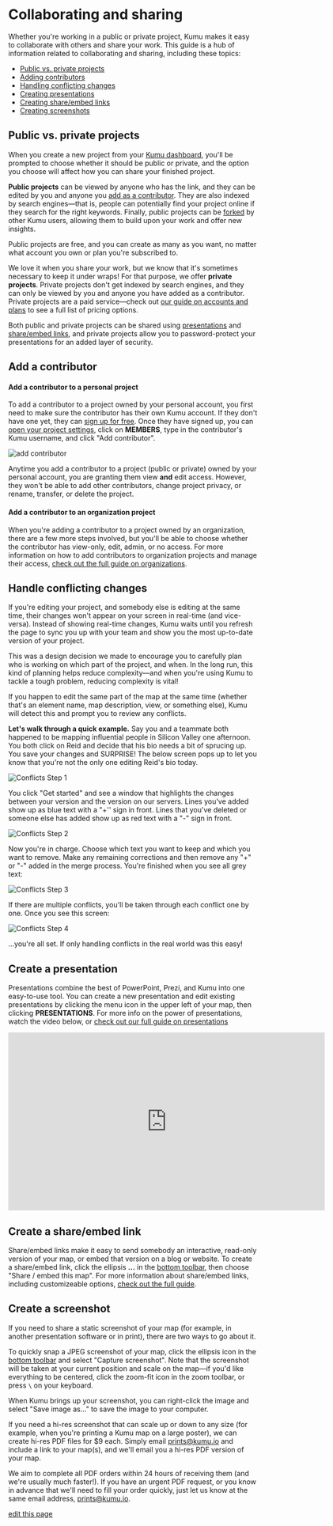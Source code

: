 # Collaborating and sharing

Whether you're working in a public or private project, Kumu makes it easy to collaborate with others and share your work. This guide is a hub of information related to collaborating and sharing, including these topics:

* [Public vs. private projects](#public-vs-private-projects)
* [Adding contributors](#add-a-contributor)
* [Handling conflicting changes](#handle-conflicting-changes)
* [Creating presentations](#create-a-presentation)
* [Creating share/embed links](#create-a-shareembed-link)
* [Creating screenshots](#create-a-screenshot)

## Public vs. private projects

When you create a new project from your [Kumu dashboard](/overview/dashboard.md), you'll be prompted to choose whether it should be public or private, and the option you choose will affect how you can share your finished project.

**Public projects** can be viewed by anyone who has the link, and they can be edited by you and anyone you [add as a contributor](#add-a-contributor). They are also indexed by search engines—that is, people can potentially find your project online if they search for the right keywords. Finally, public projects can be [forked](/guides/forking.md) by other Kumu users, allowing them to build upon your work and offer new insights.

Public projects are free, and you can create as many as you want, no matter what account you own or plan you're subscribed to.

We love it when you share your work, but we know that it's sometimes necessary to keep it under wraps! For that purpose, we offer **private projects**. Private projects don't get indexed by search engines, and they can only be viewed by you and anyone you have added as a contributor. Private projects are a paid service—check out [our guide on accounts and plans](/overview/accounts-and-plans.md) to see a full list of pricing options.

Both public and private projects can be shared using [presentations](#create-a-presentation) and [share/embed links](#create-a-shareembed-link), and private projects allow you to password-protect your presentations for an added layer of security.

## Add a contributor

#### Add a contributor to a personal project

To add a contributor to a project owned by your personal account, you first need to make sure the contributor has their own Kumu account. If they don't have one yet, they can [sign up for free](https://kumu.io/join). Once they have signed up, you can [open your project settings](/overview/settings.md), click on **MEMBERS**, type in the contributor's Kumu username, and click "Add contributor".

![add contributor](/images/add-collaborator.png)

Anytime you add a contributor to a project (public or private) owned by your personal account, you are granting them view **and** edit access. However, they won't be able to add other contributors, change project privacy, or rename, transfer, or delete the project.


#### Add a contributor to an organization project

When you're adding a contributor to a project owned by an organization, there are a few more steps involved, but you'll be able to choose whether the contributor has view-only, edit, admin, or no access. For more information on how to add contributors to organization projects and manage their access, [check out the full guide on organizations](/guides/organizations.md).


## Handle conflicting changes

If you're editing your project, and somebody else is editing at the same time, their changes won't appear on your screen in real-time (and vice-versa). Instead of showing real-time changes, Kumu waits until you refresh the page to sync you up with your team and show you the most up-to-date version of your project.

This was a design decision we made to encourage you to carefully plan who is working on which part of the project, and when. In the long run, this kind of planning helps reduce complexity—and when you're using Kumu to tackle a tough problem, reducing complexity is vital!

If you happen to edit the same part of the map at the same time (whether that's an element name, map description, view, or something else), Kumu will detect this and prompt you to review any conflicts.

**Let's walk through a quick example.** Say you and a teammate both happened to be mapping influential people in Silicon Valley one afternoon. You both click on Reid and decide that his bio needs a bit of sprucing up. You save your changes and SURPRISE! The below screen pops up to let you know that you're not the only one editing Reid's bio today.

![Conflicts Step 1](/images/merge-1.png)

You click "Get started" and see a window that highlights the changes between your version and the version on our servers. Lines you've added show up as blue text with a "+'' sign in front. Lines that you've deleted or someone else has added show up as red text with a "-" sign in front.

![Conflicts Step 2](/images/merge-2.png)

Now you're in charge. Choose which text you want to keep and which you want to remove. Make any remaining corrections and then remove any "+" or "-" added in the merge process. You're finished when you see all grey text:

![Conflicts Step 3](/images/merge-3.png)

If there are multiple conflicts, you'll be taken through each conflict one by one. Once you see this screen:

![Conflicts Step 4](/images/merge-4.png)

...you're all set. If only handling conflicts in the real world was this easy!


## Create a presentation

Presentations combine the best of PowerPoint, Prezi, and Kumu into one easy-to-use tool. You can create a new presentation and edit existing presentations by clicking the menu icon <i class="fa fa-bars"></i> in the upper left of your map, then clicking **PRESENTATIONS**. For more info on the power of presentations, watch the video below, or [check out our full guide on presentations](/guides/presentations.md)

<iframe src="https://player.vimeo.com/video/118975099" width="640" height="360" frameborder="0" webkitallowfullscreen mozallowfullscreen allowfullscreen></iframe>


## Create a share/embed link

Share/embed links make it easy to send somebody an interactive, read-only version of your map, or embed that version on a blog or website. To create a share/embed link, click the ellipsis **...** in the [bottom toolbar](/overview/map-editor.md#bottom-toolbar), then choose "Share / embed this map". For more information about share/embed links, including customizeable options, [check out the full guide](/guides/share-and-embed.md).


## Create a screenshot

If you need to share a static screenshot of your map (for example, in another presentation software or in print), there are two ways to go about it.

To quickly snap a JPEG screenshot of your map, click the ellipsis icon <i class="fa fa-ellipsis-h">  </i> in the [bottom toolbar](/overview/map-editor.html#bottom-toolbar) and select "Capture screenshot". Note that the screenshot will be taken at your current position and scale on the map—if you'd like everything to be centered, click the zoom-fit icon <i  class="glyphicon glyphicon-resize-small">  </i> in the zoom toolbar, or press `\` on your keyboard.

When Kumu brings up your screenshot, you can right-click the image and select "Save image as..." to save the image to your computer.

If you need a hi-res screenshot that can scale up or down to any size (for example, when you're printing a Kumu map on a large poster), we can create hi-res PDF files for $9 each. Simply email [prints@kumu.io](mailto:prints@kumu.io) and include a link to your map(s), and we'll email you a hi-res PDF version of your map.

We aim to complete all PDF orders within 24 hours of receiving them (and we're usually much faster!). If you have an urgent PDF request, or you know in advance that we'll need to fill your order quickly, just let us know at the same email address, [prints@kumu.io](mailto:prints@kumu.io).


<span class="edit-link"><a href="https://github.com/kumu/docs/blob/master/guides/collaboration.md" target="_blank"><i class="fa fa-github"></i> edit this page</a></span>
